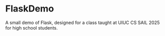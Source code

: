 # FlaskDemo
A small demo of Flask, designed for a class taught at UIUC CS SAIL 2025 for high school students.
